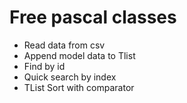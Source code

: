 # Free pascal classes

- Read data from csv
- Append model data to Tlist
- Find by id
- Quick search by index
- TList Sort with comparator


